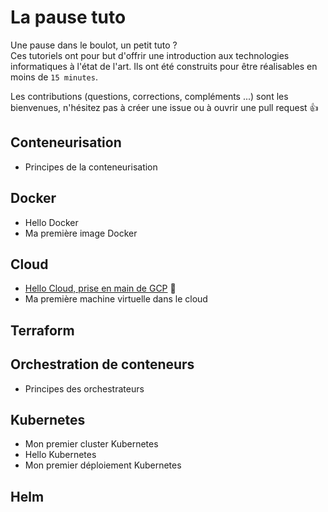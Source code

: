 # La pause tuto 

Une pause dans le boulot, un petit tuto ?  
Ces tutoriels ont pour but d'offrir une introduction aux technologies informatiques à l'état de l'art. Ils ont été construits pour être réalisables en moins de `15 minutes`.  

Les contributions (questions, corrections, compléments ...) sont les bienvenues, n'hésitez pas à créer une issue ou à ouvrir une pull request :+1:

## Conteneurisation  

* Principes de la conteneurisation  

## Docker   

* Hello Docker 
* Ma première image Docker   

## Cloud  

* [Hello Cloud, prise en main de GCP](hello-cloud)  :construction:
* Ma première machine virtuelle dans le cloud 

## Terraform  

## Orchestration de conteneurs

* Principes des orchestrateurs  

## Kubernetes  

* Mon premier cluster Kubernetes  
* Hello Kubernetes 
* Mon premier déploiement Kubernetes  

## Helm  
